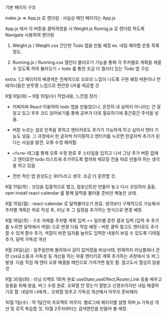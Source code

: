 기본 페이지 구조 

index.js => App.js 로 렌더링 : 사실상 메인 페이지는 App.js 

App.js 에서 각 버튼을 클릭하였을 시 Weight.js Runnig.js 로 렌더링 하도록 Navigate 사용하여 렌더링

1. Weight.js / Weight.css 
간단한 Todo 앱을 만들 예정 ex. 내일 해야할 운동 목록 정도.



2. Running.js / Running.css 
캘린더 불러오기 기능을 통해 각 주차별로 계획을 세울 수 있도록 하여 
불러오기 + todo 를 통한 조금 더 퀄리티 있는 Todo 앱 구상. 

extra. 
1,2 페이지의 배경색은 전체적으로 오로라 느낌이 나도록 구현 예정
버튼이나 컨테이너들은 반투명 느낌으로 편안한 UX를 제공할 것



9월 9일(화) ~ 9월 10일(수) 작업내용, 느낀점 정리 :

+ 어찌저찌 React 이용하여 todo 앱을 만들었으나, 온전히 내 실력이 아니라는 건 잘 알고 있고 추후 코드 읽어보기를 통해 공부가 더욱 필요하기에 중간중간 주석을 넣음.
+ 버튼 누르는 걸로 만족을 못하고 엔터키로도 추가가 가능하게 하고 싶어서 엔터 기능도 넣음. 그 과정에서 한 글자씩 타이핑하고 엔터키를 누르면 한글자씩 추가가 된다는 사실을 발견, 오류 수정 해야함. 
+ `<form>` 태그를 통해 오류 수정 완료 후 스타일을 입히고 나서 그냥 추가 버튼 없애고 엔터로만 todo 리스트에 추가하도록 할까와 메모장 칸을 따로 만들까 하는 생각을 하고 있음

+ 전반 적인 앱 완성도는 90%라고 생각. 조금 더 훈련할 것.

9월 11일(목) : 코딩을 집중적으로 했고, 컴포넌트만 만들어 놓고 다시 코딩하러 출동. npm install react-calendar 를 통해 달력을 불러올 준비만 해놓은 상태.

9월 15일(월) : react-calendar 로 달력불러오기 완료. 생각보다 구체적으로 가능해서 주차별 계획은 따로 작성 후, 러닝 후 그 일정을 추가하는 방식으로 변경 예정. 

9월 18일(목) : 구조 자체를 주차별 계획 입력 => 일자별 훈련 결과 입력 (입력 후 추가를 누르면 달력에서 색칠) 으로 변경
다음 작업 예정 - 버튼 클릭 말고도 엔터로도 추가할 수 있게 함수 추가, 색깔이 바뀐 일자를 눌러도 입력한 내용이 보일 수 있도록 디테일 추가, 
달력 가독성 개선 

9월 26일(금) : 일주일만에 돌아와서 감이 없어졌음 비상사태, 현재까지 러닝플래너 관련 css요소들과 가독성 등 개선을 하는 와중 엔터키로 계획 추가하는 과정에서 또 버그 발생. 다음 작업 때 엔터 오류 해결을 메인으로 가져가면 될듯 함. 참고도서 열심히 읽을 것

9월 30일(화) : 러닝 리액트 1회독 완료 useState,useEffect,Router,Link 등을 배우고 응용을 위해 왔음. 버그 수정 완료.
오와열 안 맞는거 열받고 신경쓰이지만 내일 해결하기로 함. 
내일의 나에게... 오와열 맞추고 가독성 개선해서 마무리 준비해라

10월 1일(수) : 약 1달간의 프로젝트 마무리. 벨로그에 페이지별 설명 하며 js 가독성 개선 및 로직 복습할 것. 10월 2주차부터는 검색엔진을 만들어 볼 예정.